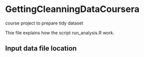 # GettingCleanningDataCoursera
course project to prepare tidy dataset

Thie file explains how the script run_analysis.R  work.

## Input data file location
